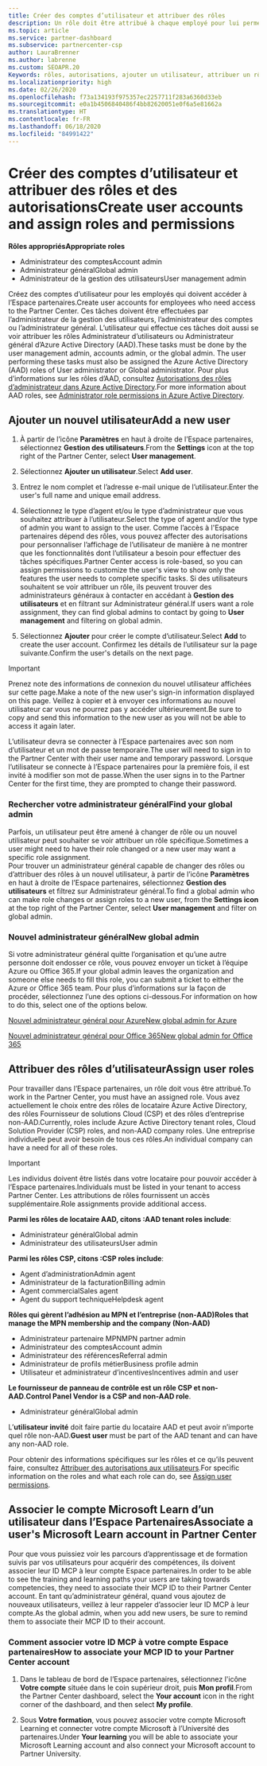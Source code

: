 ```yaml
---
title: Créer des comptes d’utilisateur et attribuer des rôles
description: Un rôle doit être attribué à chaque employé pour lui permettre d’accéder à l’Espace partenaires. Découvrez comment créer des comptes d’utilisateur, attribuer des rôles et définir des autorisations.
ms.topic: article
ms.service: partner-dashboard
ms.subservice: partnercenter-csp
author: LauraBrenner
ms.author: labrenne
ms.custom: SEOAPR.20
Keywords: rôles, autorisations, ajouter un utilisateur, attribuer un rôle, administrateur, admin, agent
ms.localizationpriority: high
ms.date: 02/26/2020
ms.openlocfilehash: f73a134193f975357ec2257711f283a6360d33eb
ms.sourcegitcommit: e0a1b4506840486f4bb82620051e0f6a5e81662a
ms.translationtype: HT
ms.contentlocale: fr-FR
ms.lasthandoff: 06/18/2020
ms.locfileid: "84991422"
---
```

# <a name="create-user-accounts-and-assign-roles-and-permissions"></a><span data-ttu-id="f29ab-105">Créer des comptes d’utilisateur et attribuer des rôles et des autorisations</span><span class="sxs-lookup"><span data-stu-id="f29ab-105">Create user accounts and assign roles and permissions</span></span>

<span data-ttu-id="f29ab-106">**Rôles appropriés**</span><span class="sxs-lookup"><span data-stu-id="f29ab-106">**Appropriate roles**</span></span>

- <span data-ttu-id="f29ab-107">Administrateur des comptes</span><span class="sxs-lookup"><span data-stu-id="f29ab-107">Account admin</span></span>
- <span data-ttu-id="f29ab-108">Administrateur général</span><span class="sxs-lookup"><span data-stu-id="f29ab-108">Global admin</span></span>
- <span data-ttu-id="f29ab-109">Administrateur de la gestion des utilisateurs</span><span class="sxs-lookup"><span data-stu-id="f29ab-109">User management admin</span></span>

<span data-ttu-id="f29ab-110">Créez des comptes d’utilisateur pour les employés qui doivent accéder à l’Espace partenaires.</span><span class="sxs-lookup"><span data-stu-id="f29ab-110">Create user accounts for employees who need access to the Partner Center.</span></span> <span data-ttu-id="f29ab-111">Ces tâches doivent être effectuées par l’administrateur de la gestion des utilisateurs, l’administrateur des comptes ou l’administrateur général. L’utilisateur qui effectue ces tâches doit aussi se voir attribuer les rôles Administrateur d’utilisateurs ou Administrateur général d’Azure Active Directory (AAD).</span><span class="sxs-lookup"><span data-stu-id="f29ab-111">These tasks must be done by the user management admin, accounts admin, or the global admin. The user performing these tasks must also be assigned the Azure Active Directory (AAD) roles of User administrator or Global administrator.</span></span> <span data-ttu-id="f29ab-112">Pour plus d’informations sur les rôles d’AAD, consultez [Autorisations des rôles d’administrateur dans Azure Active Directory](https://docs.microsoft.com/azure/active-directory/users-groups-roles/directory-assign-admin-roles).</span><span class="sxs-lookup"><span data-stu-id="f29ab-112">For more information about AAD roles, see [Administrator role permissions in Azure Active Directory](https://docs.microsoft.com/azure/active-directory/users-groups-roles/directory-assign-admin-roles).</span></span>


## <a name="add-a-new-user"></a><span data-ttu-id="f29ab-113">Ajouter un nouvel utilisateur</span><span class="sxs-lookup"><span data-stu-id="f29ab-113">Add a new user</span></span>

1. <span data-ttu-id="f29ab-114">À partir de l’icône **Paramètres** en haut à droite de l’Espace partenaires, sélectionnez **Gestion des utilisateurs**.</span><span class="sxs-lookup"><span data-stu-id="f29ab-114">From the **Settings** icon at the top right of the Partner Center, select **User management**.</span></span>

2. <span data-ttu-id="f29ab-115">Sélectionnez **Ajouter un utilisateur**.</span><span class="sxs-lookup"><span data-stu-id="f29ab-115">Select **Add user**.</span></span>

3. <span data-ttu-id="f29ab-116">Entrez le nom complet et l’adresse e-mail unique de l’utilisateur.</span><span class="sxs-lookup"><span data-stu-id="f29ab-116">Enter the user's full name and unique email address.</span></span>

4. <span data-ttu-id="f29ab-117">Sélectionnez le type d’agent et/ou le type d’administrateur que vous souhaitez attribuer à l’utilisateur.</span><span class="sxs-lookup"><span data-stu-id="f29ab-117">Select the type of agent and/or the type of admin you want to assign to the user.</span></span> <span data-ttu-id="f29ab-118">Comme l’accès à l'Espace partenaires dépend des rôles, vous pouvez affecter des autorisations pour personnaliser l’affichage de l’utilisateur de manière à ne montrer que les fonctionnalités dont l’utilisateur a besoin pour effectuer des tâches spécifiques.</span><span class="sxs-lookup"><span data-stu-id="f29ab-118">Partner Center access is role-based, so you can assign permissions to customize the user's view to show only the features the user needs to complete specific tasks.</span></span>  <span data-ttu-id="f29ab-119">Si des utilisateurs souhaitent se voir attribuer un rôle, ils peuvent trouver des administrateurs généraux à contacter en accédant à **Gestion des utilisateurs** et en filtrant sur Administrateur général.</span><span class="sxs-lookup"><span data-stu-id="f29ab-119">If users want a role assignment, they can find global admins to contact by going to **User management** and filtering on global admin.</span></span>

5. <span data-ttu-id="f29ab-120">Sélectionnez **Ajouter** pour créer le compte d’utilisateur.</span><span class="sxs-lookup"><span data-stu-id="f29ab-120">Select **Add** to create the user account.</span></span> <span data-ttu-id="f29ab-121">Confirmez les détails de l’utilisateur sur la page suivante.</span><span class="sxs-lookup"><span data-stu-id="f29ab-121">Confirm the user's details on the next page.</span></span>

> [!IMPORTANT]  
> <span data-ttu-id="f29ab-122">Prenez note des informations de connexion du nouvel utilisateur affichées sur cette page.</span><span class="sxs-lookup"><span data-stu-id="f29ab-122">Make a note of the new user's sign-in information displayed on this page.</span></span> <span data-ttu-id="f29ab-123">Veillez à copier et à envoyer ces informations au nouvel utilisateur car vous ne pourrez pas y accéder ultérieurement.</span><span class="sxs-lookup"><span data-stu-id="f29ab-123">Be sure to copy and send this information to the new user as you will not be able to access it again later.</span></span> 


<span data-ttu-id="f29ab-124">L’utilisateur devra se connecter à l’Espace partenaires avec son nom d’utilisateur et un mot de passe temporaire.</span><span class="sxs-lookup"><span data-stu-id="f29ab-124">The user will need to sign in to the Partner Center with their user name and temporary password.</span></span> <span data-ttu-id="f29ab-125">Lorsque l’utilisateur se connecte à l’Espace partenaires pour la première fois, il est invité à modifier son mot de passe.</span><span class="sxs-lookup"><span data-stu-id="f29ab-125">When the user signs in to the Partner Center for the first time, they are prompted to change their password.</span></span> 


### <a name="find-your-global-admin"></a><span data-ttu-id="f29ab-126">Rechercher votre administrateur général</span><span class="sxs-lookup"><span data-stu-id="f29ab-126">Find your global admin</span></span>

<span data-ttu-id="f29ab-127">Parfois, un utilisateur peut être amené à changer de rôle ou un nouvel utilisateur peut souhaiter se voir attribuer un rôle spécifique.</span><span class="sxs-lookup"><span data-stu-id="f29ab-127">Sometimes a user might need to have their role changed or a new user may want a specific role assignment.</span></span>  
<span data-ttu-id="f29ab-128">Pour trouver un administrateur général capable de changer des rôles ou d’attribuer des rôles à un nouvel utilisateur, à partir de l’icône **Paramètres** en haut à droite de l’Espace partenaires, sélectionnez **Gestion des utilisateurs** et filtrez sur Administrateur général.</span><span class="sxs-lookup"><span data-stu-id="f29ab-128">To find a global admin who can make role changes or assign roles to a new user, from the **Settings icon** at the top right of the Partner Center, select **User management** and filter on global admin.</span></span> 


### <a name="new-global-admin"></a><span data-ttu-id="f29ab-129">Nouvel administrateur général</span><span class="sxs-lookup"><span data-stu-id="f29ab-129">New global admin</span></span>

<span data-ttu-id="f29ab-130">Si votre administrateur général quitte l’organisation et qu’une autre personne doit endosser ce rôle, vous pouvez envoyer un ticket à l’équipe Azure ou Office 365.</span><span class="sxs-lookup"><span data-stu-id="f29ab-130">If your global admin leaves the organization and someone else needs to fill this role, you can submit a ticket to either the Azure or Office 365 team.</span></span> <span data-ttu-id="f29ab-131">Pour plus d’informations sur la façon de procéder, sélectionnez l’une des options ci-dessous.</span><span class="sxs-lookup"><span data-stu-id="f29ab-131">For information on how to do this, select one of the options below.</span></span>

[<span data-ttu-id="f29ab-132">Nouvel administrateur général pour Azure</span><span class="sxs-lookup"><span data-stu-id="f29ab-132">New global admin for Azure</span></span>](https://support.microsoft.com/help/4505981/what-to-do-if-the-only-admin-for-your-mpn-program-has-left-the-company)

[<span data-ttu-id="f29ab-133">Nouvel administrateur général pour Office 365</span><span class="sxs-lookup"><span data-stu-id="f29ab-133">New global admin for Office 365</span></span>](https://admin.microsoft.com/)


## <a name="assign-user-roles"></a><span data-ttu-id="f29ab-134">Attribuer des rôles d’utilisateur</span><span class="sxs-lookup"><span data-stu-id="f29ab-134">Assign user roles</span></span>

<span data-ttu-id="f29ab-135">Pour travailler dans l’Espace partenaires, un rôle doit vous être attribué.</span><span class="sxs-lookup"><span data-stu-id="f29ab-135">To work in the Partner Center, you must have an assigned role.</span></span>  <span data-ttu-id="f29ab-136">Vous avez actuellement le choix entre des rôles de locataire Azure Active Directory, des rôles Fournisseur de solutions Cloud (CSP) et des rôles d’entreprise non-AAD.</span><span class="sxs-lookup"><span data-stu-id="f29ab-136">Currently, roles include Azure Active Directory tenant roles, Cloud Solution Provider (CSP) roles, and non-AAD company roles.</span></span> <span data-ttu-id="f29ab-137">Une entreprise individuelle peut avoir besoin de tous ces rôles.</span><span class="sxs-lookup"><span data-stu-id="f29ab-137">An individual company can have a need for all of these roles.</span></span>

>[!Important]
><span data-ttu-id="f29ab-138">Les individus doivent être listés dans votre locataire pour pouvoir accéder à l’Espace partenaires.</span><span class="sxs-lookup"><span data-stu-id="f29ab-138">Individuals must be listed in your tenant to access Partner Center.</span></span> <span data-ttu-id="f29ab-139">Les attributions de rôles fournissent un accès supplémentaire.</span><span class="sxs-lookup"><span data-stu-id="f29ab-139">Role assignments provide additional access.</span></span>


<span data-ttu-id="f29ab-140">**Parmi les rôles de locataire AAD, citons :**</span><span class="sxs-lookup"><span data-stu-id="f29ab-140">**AAD tenant roles include**:</span></span>
- <span data-ttu-id="f29ab-141">Administrateur général</span><span class="sxs-lookup"><span data-stu-id="f29ab-141">Global admin</span></span>
- <span data-ttu-id="f29ab-142">Administrateur des utilisateurs</span><span class="sxs-lookup"><span data-stu-id="f29ab-142">User admin</span></span>

<span data-ttu-id="f29ab-143">**Parmi les rôles CSP, citons :**</span><span class="sxs-lookup"><span data-stu-id="f29ab-143">**CSP roles include**:</span></span>
- <span data-ttu-id="f29ab-144">Agent d’administration</span><span class="sxs-lookup"><span data-stu-id="f29ab-144">Admin agent</span></span>
- <span data-ttu-id="f29ab-145">Administrateur de la facturation</span><span class="sxs-lookup"><span data-stu-id="f29ab-145">Billing admin</span></span>
- <span data-ttu-id="f29ab-146">Agent commercial</span><span class="sxs-lookup"><span data-stu-id="f29ab-146">Sales agent</span></span>
- <span data-ttu-id="f29ab-147">Agent du support technique</span><span class="sxs-lookup"><span data-stu-id="f29ab-147">Helpdesk agent</span></span>

<span data-ttu-id="f29ab-148">**Rôles qui gèrent l’adhésion au MPN et l’entreprise (non-AAD)**</span><span class="sxs-lookup"><span data-stu-id="f29ab-148">**Roles that manage the MPN membership and the company (Non-AAD)**</span></span>
- <span data-ttu-id="f29ab-149">Administrateur partenaire MPN</span><span class="sxs-lookup"><span data-stu-id="f29ab-149">MPN partner admin</span></span>
- <span data-ttu-id="f29ab-150">Administrateur des comptes</span><span class="sxs-lookup"><span data-stu-id="f29ab-150">Account admin</span></span>
- <span data-ttu-id="f29ab-151">Administrateur des références</span><span class="sxs-lookup"><span data-stu-id="f29ab-151">Referral admin</span></span>
- <span data-ttu-id="f29ab-152">Administrateur de profils métier</span><span class="sxs-lookup"><span data-stu-id="f29ab-152">Business profile admin</span></span>
- <span data-ttu-id="f29ab-153">Utilisateur et administrateur d’incentives</span><span class="sxs-lookup"><span data-stu-id="f29ab-153">Incentives admin and user</span></span>

<span data-ttu-id="f29ab-154">**Le fournisseur de panneau de contrôle est un rôle CSP et non-AAD**.</span><span class="sxs-lookup"><span data-stu-id="f29ab-154">**Control Panel Vendor is a CSP and non-AAD role**.</span></span>
- <span data-ttu-id="f29ab-155">Administrateur général</span><span class="sxs-lookup"><span data-stu-id="f29ab-155">Global admin</span></span>

<span data-ttu-id="f29ab-156">L’**utilisateur invité** doit faire partie du locataire AAD et peut avoir n’importe quel rôle non-AAD.</span><span class="sxs-lookup"><span data-stu-id="f29ab-156">**Guest user** must be part of the AAD tenant and can have any non-AAD role.</span></span>

<span data-ttu-id="f29ab-157">Pour obtenir des informations spécifiques sur les rôles et ce qu’ils peuvent faire, consultez [Attribuer des autorisations aux utilisateurs](permissions-overview.md).</span><span class="sxs-lookup"><span data-stu-id="f29ab-157">For specific information on the roles and what each role can do, see [Assign user permissions](permissions-overview.md).</span></span>

## <a name="associate-a-users-microsoft-learn-account-in-partner-center"></a><span data-ttu-id="f29ab-158">Associer le compte Microsoft Learn d’un utilisateur dans l’Espace Partenaires</span><span class="sxs-lookup"><span data-stu-id="f29ab-158">Associate a user's Microsoft Learn account in Partner Center</span></span>

<span data-ttu-id="f29ab-159">Pour que vous puissiez voir les parcours d’apprentissage et de formation suivis par vos utilisateurs pour acquérir des compétences, ils doivent associer leur ID MCP à leur compte Espace partenaires.</span><span class="sxs-lookup"><span data-stu-id="f29ab-159">In order to be able to see the training and learning paths your users are taking towards competencies, they need to associate their MCP ID to their Partner Center account.</span></span> <span data-ttu-id="f29ab-160">En tant qu’administrateur général, quand vous ajoutez de nouveaux utilisateurs, veillez à leur rappeler d’associer leur ID MCP à leur compte.</span><span class="sxs-lookup"><span data-stu-id="f29ab-160">As the global admin, when you add new users, be sure to remind them to associate their MCP ID to their account.</span></span> 

### <a name="how-to-associate-your-mcp-id-to-your-partner-center-account"></a><span data-ttu-id="f29ab-161">Comment associer votre ID MCP à votre compte Espace partenaires</span><span class="sxs-lookup"><span data-stu-id="f29ab-161">How to associate your MCP ID to your Partner Center account</span></span>

1. <span data-ttu-id="f29ab-162">Dans le tableau de bord de l’Espace partenaires, sélectionnez l'icône **Votre compte** située dans le coin supérieur droit, puis **Mon profil**.</span><span class="sxs-lookup"><span data-stu-id="f29ab-162">From the Partner Center dashboard, select the **Your account** icon in the right corner of the dashboard, and then select **My profile**.</span></span>

2. <span data-ttu-id="f29ab-163">Sous **Votre formation**, vous pouvez associer votre compte Microsoft Learning et connecter votre compte Microsoft à l’Université des partenaires.</span><span class="sxs-lookup"><span data-stu-id="f29ab-163">Under **Your learning** you will be able to associate your Microsoft Learning account and also connect your Microsoft account to Partner University.</span></span>
